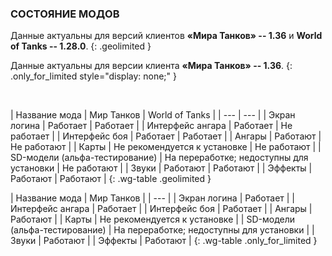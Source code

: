 ### СОСТОЯНИЕ МОДОВ

Данные актуальны для версий клиентов **«Мира Танков» -- 1.36** и **World of Tanks -- 1.28.0**.
{: .geolimited }

Данные актуальны для версии клиента **«Мира Танков» -- 1.36**.
{: .only_for_limited style="display: none;" }

<br>

| Название мода | Мир Танков | World of Tanks |
| --- | --- |
| Экран логина | <span class="green">Работает</span> | <span class="green">Работает</span> |
| Интерфейс ангара | <span class="green">Работает</span> | <span class="red">Не работает</span> |
| Интерфейс боя | <span class="green">Работает</span> | <span class="green">Работает</span> |
| Ангары | <span class="green">Работают</span> | <span class="red">Не работают</span> |
| Карты | <span class="yellow">Не рекомендуется к установке</span> | <span class="red">Не работают</span> |
| SD-модели (альфа-тестирование) | <span class="yellow">На переработке; недоступны для установки</span> | <span class="red">Не работают</span> |
| Звуки | <span class="green">Работают</span> | <span class="green">Работают</span> |
| Эффекты | <span class="green">Работают</span> | <span class="green">Работают</span> |
{: .wg-table .geolimited }

| Название мода | Мир Танков |
| --- |
| Экран логина | <span class="green">Работает</span> |
| Интерфейс ангара | <span class="green">Работает</span> |
| Интерфейс боя | <span class="green">Работает</span> |
| Ангары | <span class="green">Работают</span> |
| Карты | <span class="yellow">Не рекомендуется к установке</span> |
| SD-модели (альфа-тестирование) | <span class="yellow">На переработке; недоступны для установки</span> |
| Звуки | <span class="green">Работают</span> |
| Эффекты | <span class="green">Работают</span> |
{: .wg-table .only_for_limited }

<style>
  .wg-table .green::after,
  .wg-table .yellow::after,
  .wg-table .red::after {
    content: '';
    display: inline-block;
    width: 16px;
    height: 16px;
    margin-left: 4px;
    background-size: contain;
    vertical-align: middle;
  }

  .wg-table .green {
    color: #50b531;
  }
  .wg-table .green::after {
    background: url(/assets/img/table/check_green.png) no-repeat;
  }

  .wg-table .yellow {
    color: #e3df33;
  }
  .wg-table .yellow::after {
    background: url(/assets/img/table/wait_update.png) no-repeat;
  }

  .wg-table .red {
    color: #c71d1d;
  }
  .wg-table .red::after {
    background: url(/assets/img/table/icon_cross.png) no-repeat;
  }
</style>

